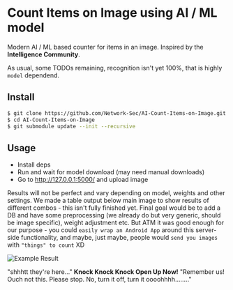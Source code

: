 # Count Items on Image using AI / ML model
Modern AI / ML based counter for items in an image. Inspired by the **Intelligence Community**. 

As usual, some TODOs remaining, recognition isn't yet 100%, that is highly `model` dependend. 

## Install
```bash
$ git clone https://github.com/Network-Sec/AI-Count-Items-on-Image.git
$ cd AI-Count-Items-on-Image
$ git submodule update --init --recursive
```

## Usage
- Install deps
- Run and wait for model download (may need manual downloads)
- Go to http://127.0.0.1:5000/ and upload image

Results will not be perfect and vary depending on model, weights and other settings. We made a table output below main image to show results of different combos - this isn't fully finished yet. Final goal would be to add a DB and have some preprocessing (we already do but very generic, should be image specific), weight adjustment etc. But ATM it was good enough for our purpose - you could `easily wrap an Android App` around this server-side functionality, and maybe, just maybe, people would `send you images` with `"things" to count` XD

![Example Result](https://github.com/user-attachments/assets/9b0d75b7-d5d7-40d1-a4cc-541a210329ee)

"shhhtt they're here..." **Knock Knock Knock Open Up Now!** "Remember us! Ouch not this. Please stop. No, turn it off, turn it oooohhhh........"

